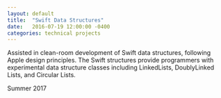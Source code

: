 ```yaml
---
layout: default
title:  "Swift Data Structures"
date:   2016-07-19 12:00:00 -0400
categories: technical projects
---
```

Assisted in clean-room development of Swift data structures, following Apple design principles. The Swift structures provide programmers with experimental data structure classes including LinkedLists, DoublyLinked Lists, and Circular Lists.

Summer 2017
